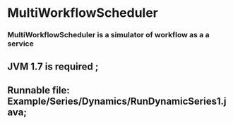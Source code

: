 # MultiWorkflowScheduler
### MultiWorkflowScheduler is a simulator of workflow as a a service
## JVM 1.7 is required ;
## Runnable file: Example/Series/Dynamics/RunDynamicSeries1.java;
